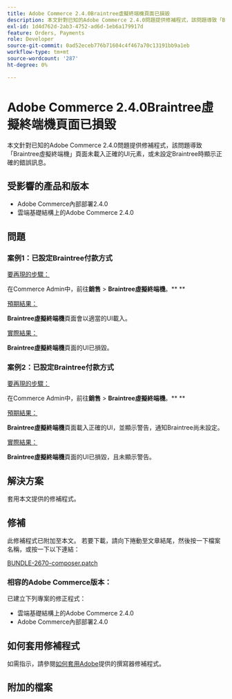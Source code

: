 ```yaml
---
title: Adobe Commerce 2.4.0Braintree虛擬終端機頁面已損毀
description: 本文針對已知的Adobe Commerce 2.4.0問題提供修補程式，該問題導致「Braintree虛擬終端機」頁面未載入正確的UI元素，或未設定Braintree時顯示正確的錯誤訊息。
exl-id: 1d4d762d-2ab3-4752-ad6d-1eb6a179917d
feature: Orders, Payments
role: Developer
source-git-commit: 0ad52eceb776b71604c4f467a70c13191bb9a1eb
workflow-type: tm+mt
source-wordcount: '287'
ht-degree: 0%

---
```


# Adobe Commerce 2.4.0Braintree虛擬終端機頁面已損毀

本文針對已知的Adobe Commerce 2.4.0問題提供修補程式，該問題導致「Braintree虛擬終端機」頁面未載入正確的UI元素，或未設定Braintree時顯示正確的錯誤訊息。

## 受影響的產品和版本

* Adobe Commerce內部部署2.4.0
* 雲端基礎結構上的Adobe Commerce 2.4.0

## 問題

### 案例1：已設定Braintree付款方式

<u>要再現的步驟：</u>

在Commerce Admin中，前往&#x200B;**銷售** > **Braintree虛擬終端機**。** **

<u>預期結果：</u>

**Braintree虛擬終端機**&#x200B;頁面會以適當的UI載入。

<u>實際結果：</u>

**Braintree虛擬終端機**&#x200B;頁面的UI已損毀。

### 案例2：已設定Braintree付款方式

<u>要再現的步驟：</u>

在Commerce Admin中，前往&#x200B;**銷售** > **Braintree虛擬終端機**。** **

<u>預期結果：</u>

**Braintree虛擬終端機**&#x200B;頁面載入正確的UI，並顯示警告，通知Braintree尚未設定。

<u>實際結果：</u>

**Braintree虛擬終端機**&#x200B;頁面的UI已損毀，且未顯示警告。

## 解決方案

套用本文提供的修補程式。

## 修補

此修補程式已附加至本文。 若要下載，請向下捲動至文章結尾，然後按一下檔案名稱，或按一下以下連結：

[BUNDLE-2670-composer.patch](assets/BUNDLE-2670-composer.patch.zip)

### 相容的Adobe Commerce版本：

已建立下列專案的修正程式：

* 雲端基礎結構上的Adobe Commerce 2.4.0
* Adobe Commerce內部部署2.4.0

## 如何套用修補程式

如需指示，請參閱[如何套用Adobe](/help/how-to/general/how-to-apply-a-composer-patch-provided-by-magento.md)提供的撰寫器修補程式。

## 附加的檔案
